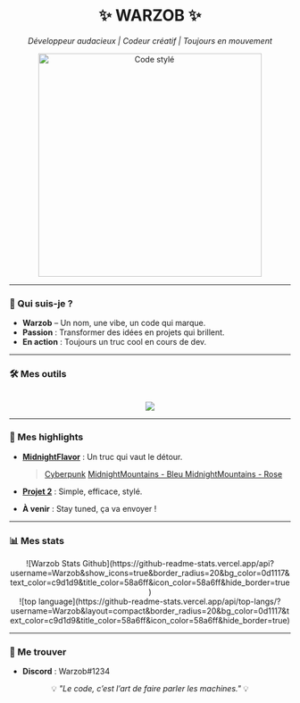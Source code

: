 <div align="center">
  <h1>✨ WARZOB ✨</h1>
  <p><em>Développeur audacieux | Codeur créatif | Toujours en mouvement</em></p>
  <img src="https://media.giphy.com/media/26FPJGjAwmeRADrDa/giphy.gif" alt="Code stylé" width="400"/>
</div>

---

### 👋 Qui suis-je ?
- **Warzob** – Un nom, une vibe, un code qui marque.  
- **Passion** : Transformer des idées en projets qui brillent.  
- **En action** : Toujours un truc cool en cours de dev.  

---

### 🛠️ Mes outils
<p align="center">
<br>
<img src="https://skillicons.dev/icons?i=html,css,lua,&perline=7">
<br>
</p>

---

### 🌟 Mes highlights
- **[MidnightFlavor](https://github.com/Warzob/MidnightFlavor)** : Un truc qui vaut le détour.
  >[Cyberpunk](https://github.com/Warzob/MidnightFlavor/blob/main/themes/cyberpunk.theme.css)
  >[MidnightMountains - Bleu ](https://github.com/Warzob/MidnightFlavor/blob/main/themes/midnightmountain-blue.theme.css)
  >[MidnightMountains - Rose ](https://github.com/Warzob/MidnightFlavor/blob/main/themes/midnightmountains-pink.theme.css)

- **[Projet 2](#)** : Simple, efficace, stylé.  
- **À venir** : Stay tuned, ça va envoyer !  

---

### 📊 Mes stats
<div align="center">
  ![Warzob Stats Github](https://github-readme-stats.vercel.app/api?username=Warzob&show_icons=true&border_radius=20&bg_color=0d1117&text_color=c9d1d9&title_color=58a6ff&icon_color=58a6ff&hide_border=true)<br>
![top language](https://github-readme-stats.vercel.app/api/top-langs/?username=Warzob&layout=compact&border_radius=20&bg_color=0d1117&text_color=c9d1d9&title_color=58a6ff&icon_color=58a6ff&hide_border=true)
</div>

---

### 📍 Me trouver 
- **Discord** : Warzob#1234  

<div align="center">
  <p>💡 <em>"Le code, c’est l’art de faire parler les machines."</em> 💡</p>
</div>
